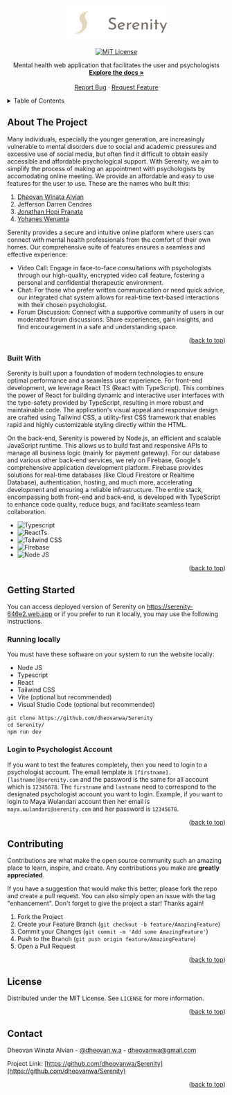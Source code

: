<a id="readme-top"></a>

<!-- PROJECT LOGO -->
<br />
<div align="center">
  <a href="./src/assets/logo_full.png">
    <img src="./src/assets/logo_full.png" alt="Logo"  height="80">
  </a>

  <br/>
  <!-- <h3 align="center">Serenity</h3> -->

[![MiT License][license-shield]][license-url]

  <p align="center">
    Mental health web application that facilitates the user and psychologists
    <br />
    <a href="https://github.com/dheovanwa/Serenity"><strong>Explore the docs »</strong></a>
    <br />
    <br />
    <a href="https://github.com/dheovanwa/Serenity/issues/new?labels=bug&template=bug-report---.md">Report Bug</a>
    ·
    <a href="https://github.com/dheovanwa/Serenity/issues/new?labels=enhancement&template=feature-request---.md">Request Feature</a>
  </p>
</div>

<!-- TABLE OF CONTENTS -->
<details>
  <summary>Table of Contents</summary>
  <ol>
    <li>
      <a href="#about-the-project">About The Project</a>
      <ul>
        <li><a href="#built-with">Built With</a></li>
      </ul>
    </li>
    <li>
      <a href="#getting-started">Getting Started</a>
      <ul>
        <li><a href="#running-locally">Running Locally</a></li>
        <li><a href="#login-to-psychologist-account">Login to Psychologist Account</a></li>
      </ul>
    </li>
    <li><a href="#contributing">Contributing</a></li>
    <li><a href="#license">License</a></li>
    <li><a href="#contact">Contact</a></li>
  </ol>
</details>

<!-- ABOUT THE PROJECT -->

## About The Project

Many individuals, especially the younger generation, are increasingly vulnerable to mental disorders due to social and academic pressures and excessive use of social media, but often find it difficult to obtain easily accessible and affordable psychological support. With Serenity, we aim to simplify the process of making an appointment with psychologists by accomodating online meeting. We provide an affordable and easy to use features for the user to use. These are the names who built this:

1. [Dheovan Winata Alvian](https://www.linkedin.com/in/dheovan-wa/)
2. Jefferson Darren Cendres
3. [Jonathan Hopi Pranata](https://www.linkedin.com/in/jonathan-hopi-pranata/)
4. [Yohanes Wenanta](https://www.linkedin.com/in/yohanes-wenanta-2965a01ba/)

Serenity provides a secure and intuitive online platform where users can connect with mental health professionals from the comfort of their own homes. Our comprehensive suite of features ensures a seamless and effective experience:

- Video Call: Engage in face-to-face consultations with psychologists through our high-quality, encrypted video call feature, fostering a personal and confidential therapeutic environment.
- Chat: For those who prefer written communication or need quick advice, our integrated chat system allows for real-time text-based interactions with their chosen psychologist.
- Forum Discussion: Connect with a supportive community of users in our moderated forum discussions. Share experiences, gain insights, and find encouragement in a safe and understanding space.

<p align="right">(<a href="#readme-top">back to top</a>)</p>

### Built With

Serenity is built upon a foundation of modern technologies to ensure optimal performance and a seamless user experience. For front-end development, we leverage React TS (React with TypeScript). This combines the power of React for building dynamic and interactive user interfaces with the type-safety provided by TypeScript, resulting in more robust and maintainable code. The application's visual appeal and responsive design are crafted using Tailwind CSS, a utility-first CSS framework that enables rapid and highly customizable styling directly within the HTML.

On the back-end, Serenity is powered by Node.js, an efficient and scalable JavaScript runtime. This allows us to build fast and responsive APIs to manage all business logic (mainly for payment gateway). For our database and various other back-end services, we rely on Firebase, Google's comprehensive application development platform. Firebase provides solutions for real-time databases (like Cloud Firestore or Realtime Database), authentication, hosting, and much more, accelerating development and ensuring a reliable infrastructure. The entire stack, encompassing both front-end and back-end, is developed with TypeScript to enhance code quality, reduce bugs, and facilitate seamless team collaboration.

- ![Typescript][typescript-shield]
- ![ReactTs][reactts-shield]
- ![Tailwind CSS][tailwindcss-shield]
- ![Firebase][firebase-shield]
- ![Node JS][nodejs-shield]

<p align="right">(<a href="#readme-top">back to top</a>)</p>

<!-- GETTING STARTED -->

## Getting Started

You can access deployed version of Serenity on https://serenity-646e2.web.app or if you prefer to run it locally, you may use the following instructions.

### Running locally

You must have these software on your system to run the website locally:

- Node JS
- Typescript
- React
- Tailwind CSS
- Vite (optional but recommended)
- Visual Studio Code (optional but recommended)

```term
git clone https://github.com/dheovanwa/Serenity
cd Serenity/
npm run dev
```

### Login to Psychologist Account

If you want to test the features completely, then you need to login to a psychologist account. The email template is `[firstname].[lastname]@serenity.com` and the password is the same for all account which is `12345678`. The `firstname` and `lastname` need to correspond to the designated psychologist account you want to login. Example, if you want to login to Maya Wulandari account then her email is `maya.wulandari@serenity.com` and her password is `12345678`.

<p align="right">(<a href="#readme-top">back to top</a>)</p>
<!-- CONTRIBUTING -->

## Contributing

Contributions are what make the open source community such an amazing place to learn, inspire, and create. Any contributions you make are **greatly appreciated**.

If you have a suggestion that would make this better, please fork the repo and create a pull request. You can also simply open an issue with the tag "enhancement".
Don't forget to give the project a star! Thanks again!

1. Fork the Project
2. Create your Feature Branch (`git checkout -b feature/AmazingFeature`)
3. Commit your Changes (`git commit -m 'Add some AmazingFeature'`)
4. Push to the Branch (`git push origin feature/AmazingFeature`)
5. Open a Pull Request

<p align="right">(<a href="#readme-top">back to top</a>)</p>

<!-- LICENSE -->

## License

Distributed under the MIT License. See `LICENSE` for more information.

<p align="right">(<a href="#readme-top">back to top</a>)</p>

<!-- CONTACT -->

## Contact

Dheovan Winata Alvian - [@dheovan.w.a](https://www.instagram.com/dheovan.w.a/) - dheovanwa@gmail.com

Project Link: [https://github.com/dheovanwa/Serenity](https://github.com/dheovanwa/Serenity)

<p align="right">(<a href="#readme-top">back to top</a>)</p>

<!-- MARKDOWN LINKS & IMAGES -->

[license-shield]: https://img.shields.io/badge/License-MIT-yellow.svg?style=for-the-badge
[license-url]: https://github.com/dheovanwa/Serenity/blob/main/LICENSE
[reactts-shield]: https://img.shields.io/badge/-React%20TS-61DAFB?logo=react&logoColor=white&style=for-the-badge
[tailwindcss-shield]: https://img.shields.io/badge/Tailwind_CSS-grey?style=for-the-badge&logo=tailwind-css&logoColor=38B2AC
[typescript-shield]: https://img.shields.io/badge/TypeScript-3178C6?style=for-the-badge&logo=typescript&logoColor=white
[firebase-shield]: https://img.shields.io/badge/firebase-ffca28?style=for-the-badge&logo=firebase&logoColor=black
[nodejs-shield]: https://img.shields.io/badge/node.js-339933?style=for-the-badge&logo=Node.js&logoColor=white

